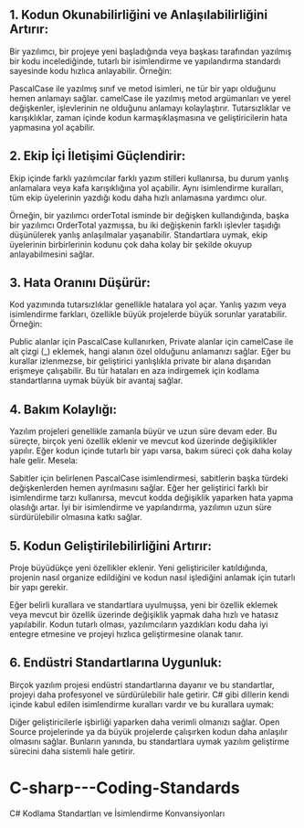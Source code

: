 ## 1. Kodun Okunabilirliğini ve Anlaşılabilirliğini Artırır:
Bir yazılımcı, bir projeye yeni başladığında veya başkası tarafından yazılmış bir kodu incelediğinde, tutarlı bir isimlendirme ve yapılandırma standardı sayesinde kodu hızlıca anlayabilir. Örneğin:

PascalCase ile yazılmış sınıf ve metod isimleri, ne tür bir yapı olduğunu hemen anlamayı sağlar.
camelCase ile yazılmış metod argümanları ve yerel değişkenler, işlevlerinin ne olduğunu anlamayı kolaylaştırır.
Tutarsızlıklar ve karışıklıklar, zaman içinde kodun karmaşıklaşmasına ve geliştiricilerin hata yapmasına yol açabilir.

## 2. Ekip İçi İletişimi Güçlendirir:
Ekip içinde farklı yazılımcılar farklı yazım stilleri kullanırsa, bu durum yanlış anlamalara veya kafa karışıklığına yol açabilir. Aynı isimlendirme kuralları, tüm ekip üyelerinin yazdığı kodu daha hızlı anlamasına yardımcı olur.

Örneğin, bir yazılımcı orderTotal isminde bir değişken kullandığında, başka bir yazılımcı OrderTotal yazmışsa, bu iki değişkenin farklı işlevler taşıdığı düşünülerek yanlış anlaşılmalar yaşanabilir.
Standartlara uymak, ekip üyelerinin birbirlerinin kodunu çok daha kolay bir şekilde okuyup anlayabilmesini sağlar.

## 3. Hata Oranını Düşürür:
Kod yazımında tutarsızlıklar genellikle hatalara yol açar. Yanlış yazım veya isimlendirme farkları, özellikle büyük projelerde büyük sorunlar yaratabilir. Örneğin:

Public alanlar için PascalCase kullanırken, Private alanlar için camelCase ile alt çizgi (_) eklemek, hangi alanın özel olduğunu anlamanızı sağlar. Eğer bu kurallar izlenmezse, bir geliştirici yanlışlıkla private bir alana dışarıdan erişmeye çalışabilir.
Bu tür hataları en aza indirgemek için kodlama standartlarına uymak büyük bir avantaj sağlar.

## 4. Bakım Kolaylığı:
Yazılım projeleri genellikle zamanla büyür ve uzun süre devam eder. Bu süreçte, birçok yeni özellik eklenir ve mevcut kod üzerinde değişiklikler yapılır. Eğer kodun içinde tutarlı bir yapı varsa, bakım süreci çok daha kolay hale gelir. Mesela:

Sabitler için belirlenen PascalCase isimlendirmesi, sabitlerin başka türdeki değişkenlerden hemen ayrılmasını sağlar.
Eğer her geliştirici farklı bir isimlendirme tarzı kullanırsa, mevcut kodda değişiklik yaparken hata yapma olasılığı artar.
İyi bir isimlendirme ve yapılandırma, yazılımın uzun süre sürdürülebilir olmasına katkı sağlar.

## 5. Kodun Geliştirilebilirliğini Artırır:
Proje büyüdükçe yeni özellikler eklenir. Yeni geliştiriciler katıldığında, projenin nasıl organize edildiğini ve kodun nasıl işlediğini anlamak için tutarlı bir yapı gerekir.

Eğer belirli kurallara ve standartlara uyulmuşsa, yeni bir özellik eklemek veya mevcut bir özellik üzerinde değişiklik yapmak daha hızlı ve hatasız yapılabilir.
Kodun tutarlı olması, yazılımcıların yazdıkları kodu daha iyi entegre etmesine ve projeyi hızlıca geliştirmesine olanak tanır.

## 6. Endüstri Standartlarına Uygunluk:
Birçok yazılım projesi endüstri standartlarına dayanır ve bu standartlar, projeyi daha profesyonel ve sürdürülebilir hale getirir. C# gibi dillerin kendi içinde kabul edilen isimlendirme kuralları vardır ve bu kurallara uymak:

Diğer geliştiricilerle işbirliği yaparken daha verimli olmanızı sağlar.
Open Source projelerinde ya da büyük projelerde çalışırken kodun daha anlaşılır olmasını sağlar.
Bunların yanında, bu standartlara uymak yazılım geliştirme sürecini daha sistemli hale getirir.


# C-sharp---Coding-Standards
C# Kodlama Standartları ve İsimlendirme Konvansiyonları
